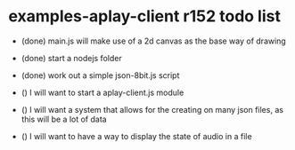 # examples-aplay-client r152 todo list

* (done) main.js will make use of a 2d canvas as the base way of drawing
* (done) start a nodejs folder
* (done) work out a simple json-8bit.js script 

* () I will want to start a aplay-client.js module
* () I will want a system that allows for the creating on many json files, as this will be a lot of data
* () I will want to have a way to display the state of audio in a file
